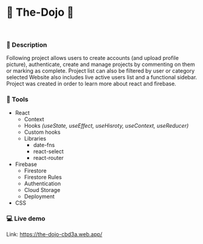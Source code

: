 # :japanese_castle: The-Dojo :japanese_castle:
<br />

### :blue_book: Description
Following project allows users to create accounts (and upload profile picture), authenticate, create and manage projects by commenting on them or marking as complete. Project list can also be filtered by user or category selected Website also includes live active users list and a functional sidebar. Project was created in order to learn more about react and firebase.

###  :wrench: Tools
- React
  - Context
  - Hooks _(useState, useEffect, useHisroty, useContext, useReducer)_
  - Custom hooks
  - Libraries
    - date-fns
    - react-select
    - react-router
- Firebase
  - Firestore
  - Firestore Rules
  - Authentication
  - Cloud Storage
  - Deployment
- CSS

### :computer: Live demo 
Link: https://the-dojo-cbd3a.web.app/

